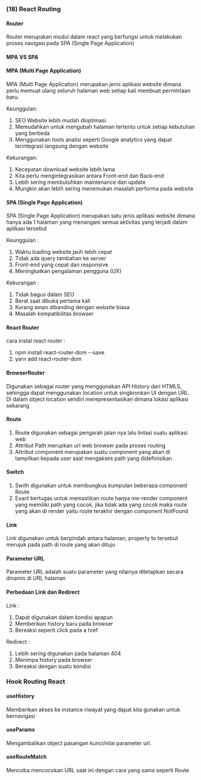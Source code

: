 ### (18) React Routing
#### Router
Router merupakan modul dalam react yang berfungsi untuk melakukan proses navigasi pada SPA (Single Page Application)

#### MPA VS SPA

#### MPA (Multi Page Application)
MPA (Multi Page Application) merupakan jenis aplikasi website dimana perlu memuat ulang seluruh halaman web setiap kali membuat permintaan baru.

Keunggulan:
1. SEO Website lebih mudah dioptimasi
2. Memudahkan untuk mengubah halaman tertentu untuk setiap kebutuhan yang berbeda
3. Menggunakan tools analisi seperti Google analytics yang dapat terintegrasi langsung dengan website

Kekurangan:
1. Kecepatan download website lebih lama
2. Kita perlu mengintegrasikan antara Front-end dan Back-end
3. Lebih sering membutuhkan maintenance dan update
4. Mungkin akan lebih sering menemukan masalah performa pada website

#### SPA (Single Page Application)
SPA (Single Page Application) merupakan satu jenis aplikasi website dimana hanya ada 1 halaman yang menangani semua aktivitas yang terjadi dalam aplikasi tersebut

Keunggulan : 
1. Waktu loading website jauh lebih cepat
2. Tidak ada query tambahan ke server
3. Front-end yang cepat dan responsive
4. Meningkatkan pengalaman pengguna (UX)

Kekurangan :
1. Tidak bagus dalam SEO
2. Berat saat dibuka pertama kali
3. Kurang aman dibanding dengan website biasa
4. Masalah kompatibilitas browser

#### React Router
cara instal react router : 
1. npm install react-router-dom --save
2. yarn add react-router-dom

#### BrowserRouter
Digunakan sebagai router yang menggunakan API History dari HTML5, sehingga dapat menggunakan location untuk singkronkan UI dengan URL. Di dalam object location sendiri merepresentasikan dimana lokasi  aplikasi sekarang

#### Route
1. Route digunakan sebagai pengarah jalan nya lalu lintasi suatu aplikasi web
2. Attribut Path merupkan url web browser pada proses routing
3. Attribut component merupakan suatu component yang akan di tampilkan kepada user saat mengakses path yang didefinisikan

#### Switch
1. Swith digunakan untuk membungkus kumpulan beberapa component Route
2. Exact bertugas untuk memastikan route hanya me-render component yang memiliki path yang cocok, jika tidak ada yang cocok maka route yang akan di render yaitu route terakhir dengan component NotFound

#### Link
Link digunakan untuk berpindah antara halaman, property to tersebut merujuk pada path di route yang akan dituju

#### Parameter URL
Parameter URL adalah suatu parameter yang nilainya ditetapkan secara dinamis di URL halaman

#### Perbedaan Link dan Redirect
Link : 
1. Dapat digunakan dalam kondisi apapun
2. Memberikan history baru pada browser
3. Bereaksi seperti click pada a href

Redirect :
1. Lebih sering digunakan pada halaman 404
2. Menimpa history pada browser
3. Bereaksi dengan suatu kondisi

### Hook Routing React
#### useHistory
Memberikan akses ke instance riwayat yang dapat kita gunakan untuk bernavigasi

#### useParams
Mengambalikan object pasangan kunci/nilai parameter url.

#### useRouteMatch
Mencoba mencocokan URL saat ini dengan cara yang sama seperti Route